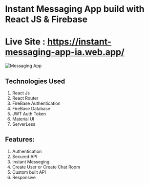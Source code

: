 # Instant Messaging App build with React JS & Firebase

# Live Site : https://instant-messaging-app-ia.web.app/
![Messaging App](https://www.iftekharanam.me/wp-content/uploads/2020/12/InShot_20201201_20045100178.gif)

## Technologies Used

1. React Js
2. React Router
3. FireBase Authentication
4. FireBase Database
4. JWT Auth Token 
4. Material UI
6. ServerLess

## Features:

1. Authentication
2. Secured API
3. Instant Messeging
4. Create User or Create Chat Room
6. Custom built API
7. Responsive

